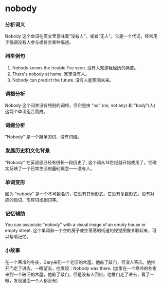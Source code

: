 # nobody

### 分析词义

  

Nobody 这个单词在英文里意味着“没有人”，或者“无人”。它是一个代词，经常用于强调没有人参与或符合某种描述。

  

### 列举例句

  

1.  Nobody knows the trouble I've seen. 没有人知道我经历的痛苦。
2.  There's nobody at home. 家里没有人。
3.  Nobody can predict the future. 没有人能预测未来。

  

### 词根分析

  

Nobody 这个词并没有特别的词根，但它是由 "no" (no, not any) 和 "body"(人) 这两个单词组合而成。

  

### 词缀分析

  

"Nobody" 是一个简单的词，没有词缀。

  

### 发展历史和文化背景

  

"Nobody" 在英语里已经有很长一段历史了, 这个词从14世纪就开始使用了。它确实反映了一个日常生活的基础概念——没有人。

  

### 单词变形

  

因为 "nobody" 是一个不可数名词，它没有其他形式。它没有复数形式，没有对应的动词、形容词或副词等。

  

### 记忆辅助

  

You can associate "nobody" with a visual image of an empty house or empty street. 这个单词和一个空的房子或空荡荡的街道的视觉图像关联起来，可以帮助记忆。

  

### 小故事

  

在一个寒冷的冬夜，Gary来到一个老旧的木屋。他敲了敲门，但没人答应。他推开门走了进去，一眼望去，他发现：Nobody was there. (加里在一个寒冷的冬夜来到一个破旧的木屋，他敲了敲门，但是没有人回应。他推门走了进去，看了一眼，发现里面一个人都没有)
